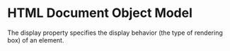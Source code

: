 # HTML Document Object Model

The display property specifies the display behavior (the type of rendering box) of an element.